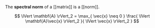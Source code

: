 The **spectral norm** of a [[matrix]] is a [[norm]].

$$
\lVert \mathbf{A} \rVert_2 = \max_{ \vec{x} \neq 0 } \frac{ \lVert \mathbf{A}\vec{x} \rVert_2 }{ \lVert \vec{x} \rVert_2 }
$$